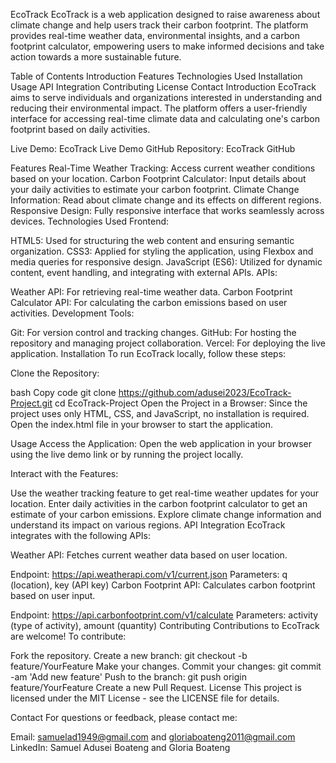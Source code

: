 EcoTrack
EcoTrack is a web application designed to raise awareness about climate change and help users track their carbon footprint. The platform provides real-time weather data, environmental insights, and a carbon footprint calculator, empowering users to make informed decisions and take action towards a more sustainable future.

Table of Contents
Introduction
Features
Technologies Used
Installation
Usage
API Integration
Contributing
License
Contact
Introduction
EcoTrack aims to serve individuals and organizations interested in understanding and reducing their environmental impact. The platform offers a user-friendly interface for accessing real-time climate data and calculating one's carbon footprint based on daily activities.

Live Demo: EcoTrack Live Demo
GitHub Repository: EcoTrack GitHub

Features
Real-Time Weather Tracking: Access current weather conditions based on your location.
Carbon Footprint Calculator: Input details about your daily activities to estimate your carbon footprint.
Climate Change Information: Read about climate change and its effects on different regions.
Responsive Design: Fully responsive interface that works seamlessly across devices.
Technologies Used
Frontend:

HTML5: Used for structuring the web content and ensuring semantic organization.
CSS3: Applied for styling the application, using Flexbox and media queries for responsive design.
JavaScript (ES6): Utilized for dynamic content, event handling, and integrating with external APIs.
APIs:

Weather API: For retrieving real-time weather data.
Carbon Footprint Calculator API: For calculating the carbon emissions based on user activities.
Development Tools:

Git: For version control and tracking changes.
GitHub: For hosting the repository and managing project collaboration.
Vercel: For deploying the live application.
Installation
To run EcoTrack locally, follow these steps:

Clone the Repository:

bash
Copy code
git clone https://github.com/adusei2023/EcoTrack-Project.git
cd EcoTrack-Project
Open the Project in a Browser: Since the project uses only HTML, CSS, and JavaScript, no installation is required. Open the index.html file in your browser to start the application.

Usage
Access the Application: Open the web application in your browser using the live demo link or by running the project locally.

Interact with the Features:

Use the weather tracking feature to get real-time weather updates for your location.
Enter daily activities in the carbon footprint calculator to get an estimate of your carbon emissions.
Explore climate change information and understand its impact on various regions.
API Integration
EcoTrack integrates with the following APIs:

Weather API: Fetches current weather data based on user location.

Endpoint: https://api.weatherapi.com/v1/current.json
Parameters: q (location), key (API key)
Carbon Footprint API: Calculates carbon footprint based on user input.

Endpoint: https://api.carbonfootprint.com/v1/calculate
Parameters: activity (type of activity), amount (quantity)
Contributing
Contributions to EcoTrack are welcome! To contribute:

Fork the repository.
Create a new branch: git checkout -b feature/YourFeature
Make your changes.
Commit your changes: git commit -am 'Add new feature'
Push to the branch: git push origin feature/YourFeature
Create a new Pull Request.
License
This project is licensed under the MIT License - see the LICENSE file for details.

Contact
For questions or feedback, please contact me:

Email: samuelad1949@gmail.com and gloriaboateng2011@gmail.com
LinkedIn: Samuel Adusei Boateng and Gloria Boateng
